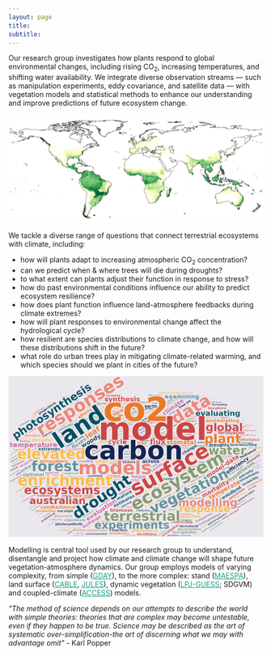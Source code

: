 ```yaml
---
layout: page
title:
subtitle:
---
```


Our research group investigates how plants respond to global environmental changes, including rising CO<sub>2</sub>, increasing temperatures, and shifting water availability. We integrate diverse observation streams — such as manipulation experiments, eddy covariance, and satellite data — with vegetation models and statistical methods to enhance our understanding and improve predictions of future ecosystem change.

<div class="floated_img">
<!-- <center><img src="assets/img/aus_ndvi.gif" alt="Aus NDVI" ></center> -->
<center><img src="assets/img/cable_gpp_animation.gif" alt="CABLE GPP" ></center>
</div>

We tackle a diverse range of questions that connect terrestrial ecosystems with climate, including:

- how will plants adapt to increasing atmospheric CO<sub>2</sub> concentration?
- can we predict when & where trees will die during droughts?
- to what extent can plants adjust their function in response to stress?
- how do past environmental conditions influence our ability to predict ecosystem resilience?
- how does plant function influence land-atmosphere feedbacks during climate extremes?
- how will plant responses to environmental change affect the hydrological cycle?
- how resilient are species distributions to climate change, and how will these distributions shift in the future?
- what role do urban trees play in mitigating climate-related warming, and which species should we plant in cities of the future?

<div class="floated_img">
<img src="assets/img/wordcloud.png" alt="Some image" >
</div>

<p> Modelling is central tool used by our research group to understand, disentangle and project how climate and climate change will shape future vegetation-atmosphere dynamics. Our group employs models of varying complexity, from simple (<a href="https://github.com/mdekauwe/GDAY" style="color:#16a085">GDAY</a>), to the more complex: stand (<a href="http://maespa.github.io/" style="color:#16a085;">MAESPA</a>), land surface (<a href="https://trac.nci.org.au/trac/cable/wiki" style="color:#16a085;">CABLE</a>, <a href="https://jules.jchmr.org/" style="color:#16a085;">JULES</a>), dynamic vegetation (<a href="http://iis4.nateko.lu.se/lpj-guess/" style="color:#16a085;">LPJ-GUESS</a>; SDGVM) and coupled-climate (<a href="https://www.csiro.au/en/Research/OandA/Areas/Assessing-our-climate/CAWCR/ACCESS" style="color:#16a085;">ACCESS</a>) models. </p>

<p><i> "The method of science depends on our attempts to describe the world with simple theories: theories that are complex may become untestable, even if they happen to be true. Science may be described as the art of systematic over-simplification-the art of discerning what we may with advantage omit" </i> - Karl Popper </p>




<!-- Global site tag (gtag.js) - Google Analytics -->
<script async src="https://www.googletagmanager.com/gtag/js?id=UA-45662310-1"></script>
<script>
  window.dataLayer = window.dataLayer || [];
  function gtag(){dataLayer.push(arguments);}
  gtag('js', new Date());

  gtag('config', 'UA-45662310-1');
</script>
